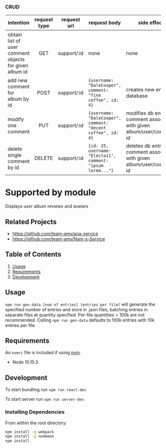 ### CRUD

|intention                  | request type  | request url       | request body             | side effect         | response body
|---------------------------|:-------------:|-------------------|--------------------------|---------------------|----------------------------------------------|
| obtain list of user comment objects for given album id | GET           | support/:id       | none             | none                | `[{id: 2, username: "Adrian.Jerde20", comment: "lorem ipsum..."}, {id: 25, username: "Electa11", comment: "ipsum lorem..."}]` |
| add new comment for album by id | POST          | support/:id    | `{username: "DaleCooper", comment: "fine coffee", id: 4}`| creates new entry in database | `POST successful: {username: "DaleCooper", comment: "fine coffee", id: 5}` |
| modify one comment | PUT           | support/:id       | `{username: "DaleCooper", comment: "decent coffee", id: 4}` | modifies db entry for comment associated with given album/user/comment id | `PUT successful: {username: "DaleCooper", comment: "decent coffee", id: 4}` |
| delete single comment by id | DELETE        | support/:id       | `{id: 25, username: "Electa11", comment: "ipsum lorem..."}` | deletes db entry for comment associated with given album/user/comment id | `DELETE successful: {id: 25, username: "Electa11", comment: "ipsum lorem..."}` |

# Supported by module

Displays user album reviews and avatars

## Related Projects

  - https://github.com/team-amy/ana-service
  - https://github.com/team-amy/Nam-s-Service

## Table of Contents

1. [Usage](#Usage)
1. [Requirements](#requirements)
1. [Development](#development)

## Usage

`npm run gen-data [num of entries] [entries per file]` will generate the specified number of entries and store in .json files, batching entries in separate files at quantity specified. Per-file quantities > 100k are not recommended. Calling `npm run gen-data` defaults to 100k entries with 10k entries per file.

## Requirements

An `nvmrc` file is included if using [nvm](https://github.com/creationix/nvm).

- Node 10.15.3

## Development

To start bundling run `npm run react-dev`

To start server run `npm run server-dev`

### Installing Dependencies

From within the root directory:

```sh
npm install -g webpack
npm install -g nodemon
npm install
```

